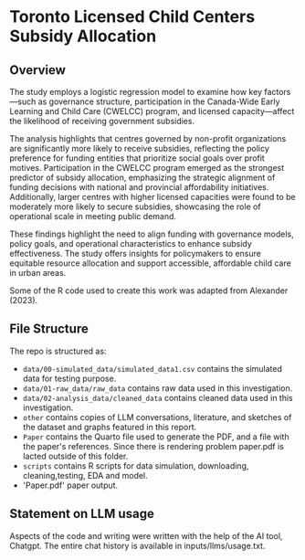 # Toronto Licensed Child Centers Subsidy Allocation

## Overview

The study employs a logistic regression model to examine how key factors—such as governance structure, participation in the Canada-Wide Early Learning and Child Care (CWELCC) program, and licensed capacity—affect the likelihood of receiving government subsidies.

The analysis highlights that centres governed by non-profit organizations are significantly more likely to receive subsidies, reflecting the policy preference for funding entities that prioritize social goals over profit motives. Participation in the CWELCC program emerged as the strongest predictor of subsidy allocation, emphasizing the strategic alignment of funding decisions with national and provincial affordability initiatives. Additionally, larger centres with higher licensed capacities were found to be moderately more likely to secure subsidies, showcasing the role of operational scale in meeting public demand.

These findings highlight the need to align funding with governance models, policy goals, and operational characteristics to enhance subsidy effectiveness. The study offers insights for policymakers to ensure equitable resource allocation and support accessible, affordable child care in urban areas.

Some of the R code used to create this work was adapted from Alexander (2023).

## File Structure

The repo is structured as:
- `data/00-simulated_data/simulated_data1.csv` contains the simulated data for testing purpose.
- `data/01-raw_data/raw_data` contains raw data used in this investigation.
- `data/02-analysis_data/cleaned_data` contains cleaned data used in this investigation.
- `other`  contains copies of LLM conversations, literature, and sketches of the dataset and graphs featured in this report.
- `Paper` contains the Quarto file used to generate the PDF, and a file with the paper's references. Since there is rendering problem paper.pdf is lacted outside of this folder.
- `scripts` contains R scripts for data simulation, downloading, cleaning,testing, EDA and model.
- 'Paper.pdf' paper output.

## Statement on LLM usage
Aspects of the code and writing were written with the help of the AI tool, Chatgpt. The entire chat history is available in inputs/llms/usage.txt.
